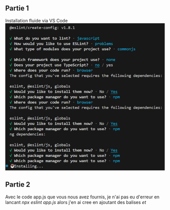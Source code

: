 ## Partie 1
Installation fluide via VS Code
![Install ESLint](image-1.png)

## Partie 2
Avec le code app.js que vous nous avez fournis, je n'ai pas eu d'erreur en lancant *npx eslint app.js* alors j'en ai cree en ajoutant des balises *<html> et <script>*

npx eslint app.js
```bash
tp-eslint-git\app.js      
  7:1  error  Parsing error: Unexpected token <     

✖ 1 problem (1 error, 0 warnings)
```
![Erreur](image-2.png)

npx eslint --fix app.js
```bash
tp-eslint-git\app.js      
  7:1  error  Parsing error: Unexpected token <     

✖ 1 problem (1 error, 0 warnings)
```

J'ai ensuite corriger le fichier manuellement. Apres l'avoir corrige, j en'ai plus eu d'erreur en lancant *npx eslint app.js*


## Partie 3
installation de husky sans problem tick
![Install Husky](image.png)

Ajout du hook *pre-commit* tick et test du hook avec le commit *git commit -m "Test du hook ESLint"*
![commit Test hook](image-3.png)

## Partie 4
Configuration ESLint
je devais modifier *.eslintrc.json* mais mon fichier de config ESLint est en *.mjs* je l'ai neanmoins modifier afin qu'il corresponde aux modifications que vous aviez. Ce qui donne :
```js
import js from '@eslint/js';
import globals from 'globals';
import { defineConfig } from 'eslint/config';

export default defineConfig([
  {
    files: ['**/*.{js,mjs,cjs}'],
    plugins: { js },
    languageOptions: {
      globals: {
        ...globals.browser,
        ...globals.node,
      },
      sourceType: 'module',
    },
    extends: ['airbnb-base'],
    rules: {
      'no-console': 'warn',
      'indent': ['error', 2],
      'quotes': ['error', 'single'],
    },
  },
]);
```

Ajout de lint dans *package.json*
![script lint](image-4.png)

En ajoutant *npm run lint* j'ai eu des erreurs:
![erreur config lint](image-5.png)

C'est du au fait que dans mon fichier *eslint.config.mjs* 
j'avais mis 
```js
    plugins: { js },
```
Mais le plugin *js* de *@eslint/js* n’est pas un vrai plugin ESLint à inclure dans *plugins*
Alors j'ai supprime cette ligne. Et relance :
```bash
npm install --save-dev eslint eslint-config-airbnb-base eslint-plugin-import
```
pour installer les packages *eslint,eslint-config-airbnb-base* et *eslint-plugin-import*

Apres cela j'avais encore des erreurs, j'ai fais des recherche et j'ai vu que c'etait du au fait que j'avais ESLint version 9.24.0, or eslint-config-airbnb-base@15 ne supporte que ESLint v7 ou v8`, d’où l’erreur de peer dependencies. Je devais donc Tu peux désinstaller ESLint 9 et installer ESLint 8 puis installer airbnb-base et ses dépendances.
```bash
npm uninstall eslint
npm install --save-dev eslint@8
```
```bash
npm install --save-dev eslint-config-airbnb-base eslint-plugin-import
```
J'ai relance *npm run lint* et j'avais encore des erreurs, cette fois ci parce que vu que je suis passé à ESLint v8 (compatibilité avec airbnb-base), je dois utiliser le fichier .eslintrc (JSON ou JS) et supprimer eslint.config.mjs.

### EUREKA !!! 🎯✅ 
Enfin je n'ai plus de probleme de config
j'ai relancé *npm run lint* et le resultat dans le terminal était
![erreurs app.js](image-6.png)
⚠️ Les erreurs linebreak-style (LF vs CRLF) viennent du fait que mon éditeur (VS Code sous Windows) insère des retours chariot au format Windows (CRLF), alors qu'ESLint attend des retours au format Unix (LF).
Pour corriger cela j'ai fait
```bash
npm run lint -- --fix
```
Pour 💡 Forcer LF pour tous les fichiers du projet afin que cette erreur ne se reproduise plus, j'ai cree le fichier *.editorconfig*

- Creation du workflow
```bash
mkdir -p .github/workflows/lint.yml
```
creation du workflow et push reussi
![workflow actions](image-7.png)

- simulation d'un travail d'equipe
creation de la branche *feature/ajout-feature* et du fichier *utils.js* contennat des erreurs
```js
const x = 10;
console.log(x);

<htmljs></html>
```
- Correction des erreurs et creation d'une PR
```bash
git push --set-upstream origin feature/ajout-fonction
```
La PR a ete envoye
![Pull Request](images/image-8.png)

## Resume du projet ✅ 
✔️ ESLint installé

✔️ Linting fonctionnel

✔️ Intégration avec Git Hooks (Husky)

✔️ Auto-fix opérationnel (--fix)

✔️ Mise en place de GitHub Actions 

✔️ Simulation d’un travail d’équipe 🎉